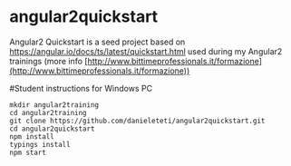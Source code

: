 # angular2quickstart
Angular2 Quickstart is a seed project based on https://angular.io/docs/ts/latest/quickstart.html used during my Angular2 trainings (more info [http://www.bittimeprofessionals.it/formazione](http://www.bittimeprofessionals.it/formazione))

#Student instructions for Windows PC
```
mkdir angular2training
cd angular2training
git clone https://github.com/danieleteti/angular2quickstart.git
cd angular2quickstart
npm install
typings install
npm start
```

